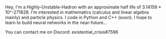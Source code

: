 Hey, I'm a Highly-Unstable-Hadron with an approximate half life of 3.14159 * 10^-271828.
I'm interested in mathematics (calculus and linear algebra mainly) and particle physics.
I code in Python and C++ (soon).
I hope to learn to build neural networks in the near-future...

You can contact me on Discord: existential_crisis#7596

<!---
Highly-Unstable-Hadron/Highly-Unstable-Hadron is a ✨ special ✨ repository because its `README.md` (this file) appears on your GitHub profile.
You can click the Preview link to take a look at your changes.
--->
